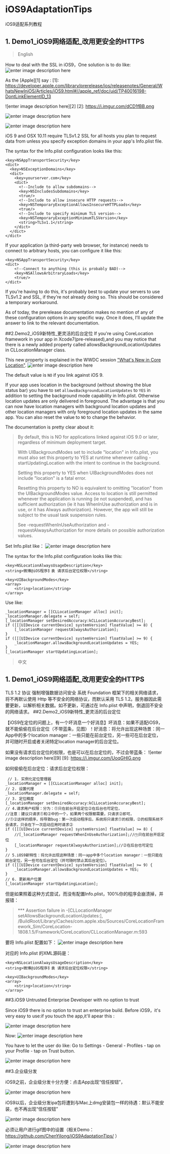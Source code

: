 # iOS9AdaptationTips



iOS9适配系列教程

## 1. Demo1_iOS9网络适配_改用更安全的HTTPS


> English



How to deal with the SSL in iOS9，One solution is to  do like:
 ![enter image description here][3]

  [3]: https://github.com/ChenYilong/iOS9AdaptationTips/blob/master/Demo1_iOS9网络适配_改用更安全的HTTPS/微博%40iOS程序犭袁/http问题.gif


As the [Apple][1] say :
  [1]: https://developer.apple.com/library/prerelease/ios/releasenotes/General/WhatsNewIniOS/Articles/iOS9.html#//apple_ref/doc/uid/TP40016198-DontLinkElementID_13
  
 ![enter image description here][2]
  [2]: https://i.imgur.com/dCD1fBB.png
  
  
   ![enter image description here][4]

  [4]: https://i.imgur.com/Tc0fS6p.jpg
   ![enter image description here][5]

  [5]: https://i.imgur.com/v2Tskwh.jpg
  
iOS 9 and OSX 10.11 require TLSv1.2 SSL for all hosts you plan to request data from unless you specify exception domains in your app's Info.plist file.

The syntax for the Info.plist configuration looks like this:

    <key>NSAppTransportSecurity</key>
    <dict>
      <key>NSExceptionDomains</key>
      <dict>
        <key>yourserver.com</key>
        <dict>
          <!--Include to allow subdomains-->
          <key>NSIncludesSubdomains</key>
          <true/>
          <!--Include to allow insecure HTTP requests-->
          <key>NSTemporaryExceptionAllowsInsecureHTTPLoads</key>
          <true/>
          <!--Include to specify minimum TLS version-->
          <key>NSTemporaryExceptionMinimumTLSVersion</key>
          <string>TLSv1.1</string>
        </dict>
      </dict>
    </dict>

If your application (a third-party web browser, for instance) needs to connect to arbitrary hosts, you can configure it like this:

    <key>NSAppTransportSecurity</key>
    <dict>
        <!--Connect to anything (this is probably BAD)-->
	    <key>NSAllowsArbitraryLoads</key>
	    <true/>
    </dict>

If you're having to do this, it's probably best to update your servers to use TLSv1.2 and SSL, if they're not already doing so. This should be considered a temporary workaround.

As of today, the prerelease documentation makes no mention of any of these configuration options in any specific way. Once it does, I'll update the answer to link to the relevant documentation.

##2.Demo2_iOS9新特性_更灵活的后台定位
If you're using CoreLocation framework in your app in Xcode7(pre-released),and you may notice that there is a newly added property called allowsBackgroundLocationUpdates in CLLocationManager class.

This new property is explained in the WWDC session ["What's New in Core Location"][6].
 ![enter image description here][7]

  [7]: https://i.imgur.com/pvVh1fx.png
The default value is `NO` if you link against iOS 9.

If your app uses location in the background (without showing the blue status bar) you have to set `allowsBackgroundLocationUpdates` to `YES` in addition to setting the background mode capability in Info.plist. Otherwise location updates are only delivered in foreground. The advantage is that you can now have location managers with background location updates and other location managers with only foreground location updates in the same app. You can also reset the value to `NO` to change the behavior.

The documentation is pretty clear about it:
 
> By default, this is NO for applications linked against iOS 9.0 or
> later, regardless of minimum deployment target.
> 
> With UIBackgroundModes set to include "location" in Info.plist, you
> must also set this property to YES at runtime whenever calling
> -startUpdatingLocation with the intent to continue in the background.
> 
> Setting this property to YES when UIBackgroundModes does not include
> "location" is a fatal error.
> 
> Resetting this property to NO is equivalent to omitting "location"
> from the UIBackgroundModes value.  Access to location is still
> permitted whenever the application is running (ie not suspended), and
> has sufficient authorization (ie it has WhenInUse authorization and is
> in use, or it has Always authorization).  However, the app will still
> be subject to the usual task suspension rules.
> 
> See -requestWhenInUseAuthorization and -requestAlwaysAuthorization for
> more details on possible authorization values.


  [6]: https://developer.apple.com/videos/wwdc/2015/?id=714
Set  Info.plist like：
 ![enter image description here][8]

  [8]:https://i.imgur.com/MAoKbUe.png

The syntax for the Info.plist configuration looks like this:

    <key>NSLocationAlwaysUsageDescription</key>
    <string>微博@iOS程序犭袁 请求后台定位权限</string>
    
    <key>UIBackgroundModes</key>
    <array>
        <string>location</string>
    </array>

Use like:

    _locationManager = [[CLLocationManager alloc] init];
    _locationManager.delegate = self;
    [_locationManager setDesiredAccuracy:kCLLocationAccuracyBest];
    if ([[[UIDevice currentDevice] systemVersion] floatValue] >= 8) {
        [_locationManager requestAlwaysAuthorization];
    }
    if ([[[UIDevice currentDevice] systemVersion] floatValue] >= 9) {
        _locationManager.allowsBackgroundLocationUpdates = YES;
    }
    [_locationManager startUpdatingLocation];




> 中文

## 1. Demo1_iOS9网络适配_改用更安全的HTTPS

TLS 1.2 协议 强制增强数据访问安全
系统 Foundation 框架下的相关网络请求，将不再默认使用 Http 等不安全的网络协议，而默认采用 TLS 1.2。服务器因此需要更新，以解析相关数据。如不更新，可通过在 Info.plist 中声明，倒退回不安全的网络请求。
##2.Demo2_iOS9新特性_更灵活的后台定位

【iOS9在定位的问题上，有一个坏消息一个好消息】坏消息：如果不适配iOS9，就不能偷偷在后台定位（不带蓝条，见图）！好消息：将允许出现这种场景：同一App中的多个location manager：一些只能在前台定位，另一些可在后台定位，并可随时开启或者关闭特定location manager的后台定位。

如果没有请求后台定位的权限，也是可以在后台定位的，不过会带蓝条：
 ![enter image description here][9]
  [9]: https://i.imgur.com/UoqGHlG.png

如何偷偷在后台定位：请求后台定位权限：

	 // 1. 实例化定位管理器
    _locationManager = [[CLLocationManager alloc] init];
    // 2. 设置代理
    _locationManager.delegate = self;
    // 3. 定位精度
    [_locationManager setDesiredAccuracy:kCLLocationAccuracyBest];
    // 4.请求用户权限：分为：⓵只在前台开启定位⓶在后台也可定位，
    //注意：建议只请求⓵和⓶中的一个，如果两个权限都需要，只请求⓶即可，
    //⓵⓶这样的顺序，将导致bug：第一次启动程序后，系统将只请求⓵的权限，⓶的权限系统不会请求，只会在下一次启动应用时请求⓶
    if ([[[UIDevice currentDevice] systemVersion] floatValue] >= 8) {
        //[_locationManager requestWhenInUseAuthorization];//⓵只在前台开启定位
        [_locationManager requestAlwaysAuthorization];//⓶在后台也可定位
    }
    // 5.iOS9新特性：将允许出现这种场景：同一app中多个location manager：一些只能在前台定位，另一些可在后台定位（并可随时禁止其后台定位）。
    if ([[[UIDevice currentDevice] systemVersion] floatValue] >= 9) {
        _locationManager.allowsBackgroundLocationUpdates = YES;
    }
    // 6. 更新用户位置
    [_locationManager startUpdatingLocation];

但是如果照着这种方式尝试，而没有配置Info.plist，100%你的程序会崩溃掉，并报错：

> *** Assertion failure in -[CLLocationManager setAllowsBackgroundLocationUpdates:], /BuildRoot/Library/Caches/com.apple.xbs/Sources/CoreLocationFramework_Sim/CoreLocation-1808.1.5/Framework/CoreLocation/CLLocationManager.m:593


要将  Info.plist 配置如下：
 ![enter image description here][8]

  [8]:https://i.imgur.com/MAoKbUe.png

对应的 Info.plist 的XML源码是：

    <key>NSLocationAlwaysUsageDescription</key>
    <string>微博@iOS程序犭袁 请求后台定位权限</string>
    
    <key>UIBackgroundModes</key>
    <array>
        <string>location</string>
    </array>
##3.iOS9 Untrusted Enterprise Developer with no option to trust

Since iOS9 there is no option to trust an enterprise build. 
Before iOS9，it's very easy to use:if you touch the app,it'll apear this :

 ![enter image description here][10]

  [10]: http://i.stack.imgur.com/WwF76.png

Now:
 ![enter image description here][11]


You have to let the user  do like:
Go to Settings - General - Profiles - tap on your Profile - tap on Trust button.

 ![enter image description here][12]


##3.企业级分发

iOS9之前，企业级分发十分方便：点击App出现“信任按钮”，


 ![enter image description here][13]

  [13]: https://i.imgur.com/aSmM8bk.png

iOS9以后，企业级分发ipa包将遭到与Mac上dmg安装包一样的待遇：默认不能安装，也不再出现“信任按钮”

 ![enter image description here][11]

  [11]: https://i.imgur.com/Skn9iXk.png

必须让用户进行gif图中的设置（相关Demo：https://github.com/ChenYilong/iOS9AdaptationTips/ ）

 ![enter image description here][12]

  [12]: https://i.imgur.com/AdGNYHe.gif





